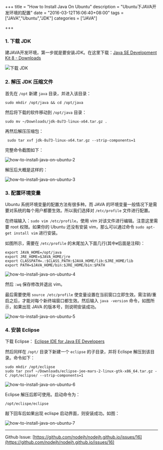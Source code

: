 +++
title = "How to Install Java On Ubuntu"
description = "Ubuntu下JAVA开发环境的配置"
date = "2016-03-12T16:06:40+08:00"
tags = ["JAVA","Ubuntu","JDK"]
categories = ["JAVA"]

+++


### 1. 下载 JDK

建JAVA开发环境，第一步就是要安装JDK。在这里下载：[Java SE Development Kit 8 - Downloads](http://www.oracle.com/technetwork/java/javase/downloads/jdk8-downloads-2133151.html)

<!--more-->

![下载 JDK](http://oh1ywjyqf.bkt.clouddn.com/blog/2016-11-22-how-to-install-java-on-ubuntu-1.png)

### 2. 解压 JDK 压缩文件

首先在 `/opt` 新建 `java` 目录，并进入该目录：

```
sudo mkdir /opt/java && cd /opt/java
```

然后将下载的软件移动到 `/opt/java` 目录：

```
sudo mv ~/Downloads/jdk-8u73-linux-x64.tar.gz .
```

再然后解压压缩包：

```
 sudo tar xvf jdk-8u73-linux-x64.tar.gz --strip-components=1
```

完整命令截图如下：

![how-to-install-java-on-ubuntu-2](http://oh1ywjyqf.bkt.clouddn.com/blog/2016-11-22-how-to-install-java-on-ubuntu-2.png)

解压后大概是这样的：

![how-to-install-java-on-ubuntu-3](http://oh1ywjyqf.bkt.clouddn.com/blog/2016-11-22-how-to-install-java-on-ubuntu-3.png)



### 3. 配置环境变量

Ubuntu 系统环境变量的配置方法有很多种。而 JAVA 的环境变量一般情况下是需要对系统的每个用户都要生效。所以我们选择对 `/etc/profile` 文件进行配置。

在终端输入：`sudo vim /etc/profile`，使用 vim 对该文件进行编辑。注意这里需要 root 权限。如果你的 Ubuntu 还没有安装 vim，那么可以通过命令 `sudo apt-get install vim` 进行安装。

如图所示，需要在 `/etc/profile` 的末尾加入下面几行(其中`#`后面是注释)：

```
export JAVA_HOME=/opt/java
export JRE_HOME=$JAVA_HOME/jre
export CLASSPATH=.:$CLASS_PATH:$JAVA_HOME/lib:$JRE_HOME/lib
export PATH=$JAVA_HOME/bin:$JRE_HOME/bin:$PATH
```

![how-to-install-java-on-ubuntu-4](http://oh1ywjyqf.bkt.clouddn.com/blog/2016-11-22-how-to-install-java-on-ubuntu-4.png)


 然后 `:wq` 保存修改并退出 vim。
 
最后需要使用 `source /etc/profile` 使变量设置在当前窗口立即生效。需注销/重启之后，才能对每个新终端窗口都生效。然后输入 `java -version` 命令，如图所示，如果出现 JAVA 的版本号，则说明安装成功。

![how-to-install-java-on-ubuntu-5](http://oh1ywjyqf.bkt.clouddn.com/blog/2016-11-22-how-to-install-java-on-ubuntu-5.png)

### 4. 安装 Eclipse

下载 Eclipse： [Eclipse IDE for Java EE Developers](http://www.eclipse.org/downloads/packages/eclipse-ide-java-ee-developers/mars2)

然后同样在 `/opt/` 目录下新建一个 `eclipse` 的子目录，并将 Eclispe 解压到该目录。命令如下：

```
sudo mkdir /opt/eclipse
sudo tar zxvf ~/Downloads/eclipse-jee-mars-2-linux-gtk-x86_64.tar.gz -C /opt/eclipse/ --strip-components=1
```

![how-to-install-java-on-ubuntu-6](http://oh1ywjyqf.bkt.clouddn.com/blog/2016-11-22-how-to-install-java-on-ubuntu-6.png)


Eclipse 解压后即可使用。启动命令为：

```
/opt/eclispe/eclipse
```

敲下回车后如果出现 eclispe 启动界面，则安装成功。如图：

![how-to-install-java-on-ubuntu-7](http://oh1ywjyqf.bkt.clouddn.com/blog/2016-11-22-how-to-install-java-on-ubuntu-7.png)


---
Github Issue: [https://github.com/nodejh/nodejh.github.io/issues/16](https://github.com/nodejh/nodejh.github.io/issues/16)
